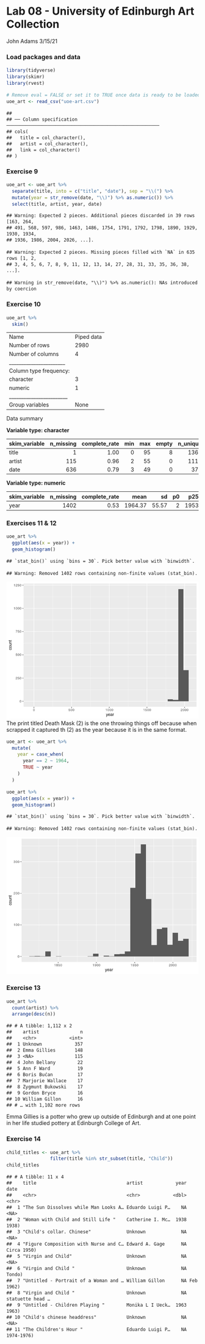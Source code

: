 Lab 08 - University of Edinburgh Art Collection
================
John Adams
3/15/21

### Load packages and data

``` r
library(tidyverse) 
library(skimr)
library(rvest)
```

``` r
# Remove eval = FALSE or set it to TRUE once data is ready to be loaded
uoe_art <- read_csv("uoe-art.csv")
```

    ## 
    ## ── Column specification ────────────────────────────────────────────────────────
    ## cols(
    ##   title = col_character(),
    ##   artist = col_character(),
    ##   link = col_character()
    ## )

### Exercise 9

``` r
uoe_art <- uoe_art %>%
  separate(title, into = c("title", "date"), sep = "\\(") %>%
  mutate(year = str_remove(date, "\\)") %>% as.numeric()) %>%
  select(title, artist, year, date)
```

    ## Warning: Expected 2 pieces. Additional pieces discarded in 39 rows [163, 264,
    ## 491, 568, 597, 986, 1463, 1486, 1754, 1791, 1792, 1798, 1890, 1929, 1930, 1934,
    ## 1936, 1986, 2004, 2026, ...].

    ## Warning: Expected 2 pieces. Missing pieces filled with `NA` in 635 rows [1, 2,
    ## 3, 4, 5, 6, 7, 8, 9, 11, 12, 13, 14, 27, 28, 31, 33, 35, 36, 38, ...].

    ## Warning in str_remove(date, "\\)") %>% as.numeric(): NAs introduced by coercion

### Exercise 10

``` r
uoe_art %>%
  skim()
```

|                                                  |            |
|:-------------------------------------------------|:-----------|
| Name                                             | Piped data |
| Number of rows                                   | 2980       |
| Number of columns                                | 4          |
| \_\_\_\_\_\_\_\_\_\_\_\_\_\_\_\_\_\_\_\_\_\_\_   |            |
| Column type frequency:                           |            |
| character                                        | 3          |
| numeric                                          | 1          |
| \_\_\_\_\_\_\_\_\_\_\_\_\_\_\_\_\_\_\_\_\_\_\_\_ |            |
| Group variables                                  | None       |

Data summary

**Variable type: character**

| skim\_variable | n\_missing | complete\_rate | min | max | empty | n\_unique | whitespace |
|:---------------|-----------:|---------------:|----:|----:|------:|----------:|-----------:|
| title          |          1 |           1.00 |   0 |  95 |     8 |      1367 |          0 |
| artist         |        115 |           0.96 |   2 |  55 |     0 |      1111 |          0 |
| date           |        636 |           0.79 |   3 |  49 |     0 |       378 |          0 |

**Variable type: numeric**

| skim\_variable | n\_missing | complete\_rate |    mean |    sd |  p0 |  p25 |  p50 |  p75 | p100 | hist  |
|:---------------|-----------:|---------------:|--------:|------:|----:|-----:|-----:|-----:|-----:|:------|
| year           |       1402 |           0.53 | 1964.37 | 55.57 |   2 | 1953 | 1962 | 1979 | 2020 | ▁▁▁▁▇ |

### Exercises 11 & 12

``` r
uoe_art %>%
  ggplot(aes(x = year)) +
  geom_histogram()
```

    ## `stat_bin()` using `bins = 30`. Pick better value with `binwidth`.

    ## Warning: Removed 1402 rows containing non-finite values (stat_bin).

![](Lab-08-University_of_Edinburgh_Art_Collection_files/figure-gfm/yeaer-hist-1.png)<!-- -->
The print titled Death Mask (2) is the one throwing things off because
when scrapped it captured th (2) as the year because it is in the same
format.

``` r
uoe_art <- uoe_art %>%
  mutate(
    year = case_when(
      year == 2 ~ 1964, 
      TRUE ~ year
    )
  )
```

``` r
uoe_art %>%
  ggplot(aes(x = year)) +
  geom_histogram()
```

    ## `stat_bin()` using `bins = 30`. Pick better value with `binwidth`.

    ## Warning: Removed 1402 rows containing non-finite values (stat_bin).

![](Lab-08-University_of_Edinburgh_Art_Collection_files/figure-gfm/year-hist-updated-1.png)<!-- -->

### Exercise 13

``` r
uoe_art %>%
  count(artist) %>%
  arrange(desc(n))
```

    ## # A tibble: 1,112 x 2
    ##    artist               n
    ##    <chr>            <int>
    ##  1 Unknown            357
    ##  2 Emma Gillies       148
    ##  3 <NA>               115
    ##  4 John Bellany        22
    ##  5 Ann F Ward          19
    ##  6 Boris Bućan         17
    ##  7 Marjorie Wallace    17
    ##  8 Zygmunt Bukowski    17
    ##  9 Gordon Bryce        16
    ## 10 William Gillon      16
    ## # … with 1,102 more rows

Emma Gillies is a potter who grew up outside of Edinburgh and at one
point in her life studied pottery at Edinburgh College of Art.

### Exercise 14

``` r
child_titles <- uoe_art %>%
                filter(title %in% str_subset(title, "Child"))
child_titles
```

    ## # A tibble: 11 x 4
    ##    title                                 artist            year date            
    ##    <chr>                                 <chr>            <dbl> <chr>           
    ##  1 "The Sun Dissolves while Man Looks A… Eduardo Luigi P…    NA <NA>            
    ##  2 "Woman with Child and Still Life "    Catherine I. Mc…  1938 1938)           
    ##  3 "Child's collar. Chinese"             Unknown             NA <NA>            
    ##  4 "Figure Composition with Nurse and C… Edward A. Gage      NA Circa 1950)     
    ##  5 "Virgin and Child"                    Unknown             NA <NA>            
    ##  6 "Virgin and Child "                   Unknown             NA Tondo)          
    ##  7 "Untitled - Portrait of a Woman and … William Gillon      NA Feb 1962)       
    ##  8 "Virgin and Child "                   Unknown             NA statuette head …
    ##  9 "Untitled - Children Playing "        Monika L I Ueck…  1963 1963)           
    ## 10 "Child's chinese headdress"           Unknown             NA <NA>            
    ## 11 "The Children's Hour "                Eduardo Luigi P…    NA 1974-1976)
